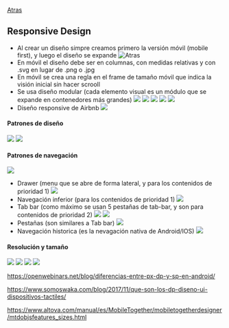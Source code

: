 [Atras](../../README.md)

## Responsive Design

- Al crear un diseño simpre creamos primero la versión móvil (mobile first), y luego el diseño se expande
![Atras](./img/Captura%20de%20pantalla%20(287).png)
- En móvil el diseño debe ser en columnas, con medidas relativas y con .svg en lugar de .png o .jpg
- En móvil se crea una regla en el frame de tamaño móvil que indica la visión inicial sin hacer scrooll
- Se usa diseño modular (cada elemento visual es un módulo que se expande en contenedores más grandes)
![](./img/Captura%20de%20pantalla%20(302).png)
![](./img/Captura%20de%20pantalla%20(303).png)
![](./img/Captura%20de%20pantalla%20(305).png)
![](./img/Captura%20de%20pantalla%20(304).png)
![](./img/Captura%20de%20pantalla%20(306).png)
- Diseño responsive de Airbnb
![](./img/Captura%20de%20pantalla%20(307).png)

#### Patrones de diseño
![](./img/Captura%20de%20pantalla%20(288).png)
![](./img/Captura%20de%20pantalla%20(289).png)

#### Patrones de navegación
![](./img/Captura%20de%20pantalla%20(290).png)
- Drawer (menu que se abre de forma lateral, y para los contenidos de prioridad 1)
![](./img/Captura%20de%20pantalla%20(291).png)
- Navegación inferior (para los contenidos de prioridad 1)
![](./img/Captura%20de%20pantalla%20(294).png)
- Tab bar (como máximo se usan 5 pestañas de tab-bar, y son para contenidos de prioridad 2)
![](./img/Captura%20de%20pantalla%20(292).png)
![](./img/Captura%20de%20pantalla%20(293).png)
- Pestañas (son similares a Tab bar)
![](./img/Captura%20de%20pantalla%20(295).png)
- Navegación historica (es la nevagación nativa de Android/IOS)
![](./img/Captura%20de%20pantalla%20(297).png)


#### Resolución y tamaño
![](./img/Captura%20de%20pantalla%20(298).png)
![](./img/Captura%20de%20pantalla%20(299).png)
![](./img/Captura%20de%20pantalla%20(300).png)
![](./img/Captura%20de%20pantalla%20(301).png)

https://openwebinars.net/blog/diferencias-entre-px-dp-y-sp-en-android/

https://www.somoswaka.com/blog/2017/11/que-son-los-dp-diseno-ui-dispositivos-tactiles/

https://www.altova.com/manual/es/MobileTogether/mobiletogetherdesigner/mtdobjsfeatures_sizes.html

